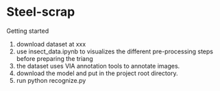# Steel-scrap
Getting started
  1) download dataset at xxx
  2) use insect_data.ipynb to visualizes the different pre-processing steps before preparing the triang
  3) the dataset uses VIA annotation tools to annotate images.
  4) download the model and put in the project root directory.
  5) run python recognize.py

